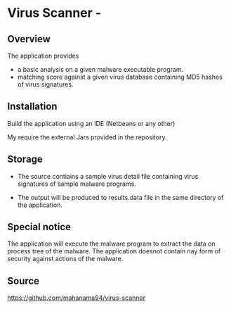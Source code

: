 # Virus Scanner -

## Overview
The application provides 

- a basic analysis on a given malware executable program.
- matching score against a given virus database containing MD5 hashes of virus signatures.

## Installation 

Build the application using an IDE (Netbeans or any other) 

My require the external Jars provided in the repository. 

## Storage 

- The source contiains a sample virus detail file containing virus signatures of sample malware programs.

- The output will be produced to results.data file in the same directory of the application.

## Special notice

The application will execute the malware program to extract the data on process tree of the malware. 
The application doesnot contain nay form of security against actions of the malware.

## Source 

https://github.com/mahanama94/virus-scanner
